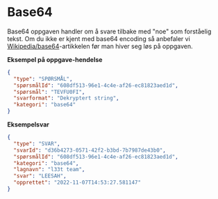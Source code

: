 # Base64

Base64 oppgaven handler om å svare tilbake med "noe" som forståelig tekst.
Om du ikke er kjent med base64 encoding så anbefaler vi [Wikipedia/base64](https://en.wikipedia.org/wiki/Base64)-artikkelen før man hiver seg løs på oppgaven.

**Eksempel på oppgave-hendelse**

```json
{
  "type": "SPØRSMÅL",
  "spørsmålId": "608df513-96e1-4c4e-af26-ec81823aed1d",
  "spørsmål": "TEVFU0FI",
  "svarformat": "Dekryptert string",
  "kategori": "base64"
}
```

**Eksempelsvar**

```json
{
  "type": "SVAR",
  "svarId": "d36b4273-0571-42f2-b3bd-7b7987de43b0",
  "spørsmålId": "608df513-96e1-4c4e-af26-ec81823aed1d",
  "kategori": "base64",
  "lagnavn": "l33t team",
  "svar": "LEESAH",
  "opprettet": "2022-11-07T14:53:27.581147"
}
```
